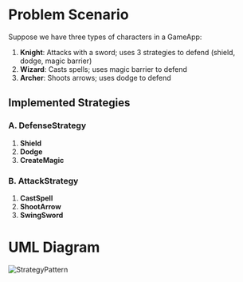 # Problem Scenario

Suppose we have three types of characters in a GameApp:

1. **Knight**: Attacks with a sword; uses 3 strategies to defend (shield, dodge, magic barrier)
2. **Wizard**: Casts spells; uses magic barrier to defend
3. **Archer**: Shoots arrows; uses dodge to defend

## Implemented Strategies

### A. DefenseStrategy
   1. **Shield**
   2. **Dodge**
   3. **CreateMagic**

### B. AttackStrategy
   1. **CastSpell**
   2. **ShootArrow**
   3. **SwingSword**

# UML Diagram

![StrategyPattern](https://github.com/user-attachments/assets/44da70ec-8885-45d4-8515-9d0b025f5637)
